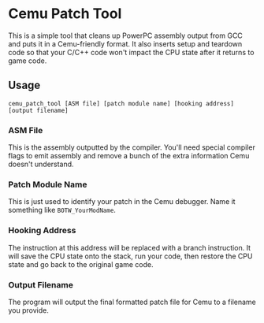 # Cemu Patch Tool

This is a simple tool that cleans up PowerPC assembly output from GCC and puts
it in a Cemu-friendly format. It also inserts setup and teardown code so that
your C/C++ code won't impact the CPU state after it returns to game code.

## Usage
```
cemu_patch_tool [ASM file] [patch module name] [hooking address] [output filename]
```

### ASM File
This is the assembly outputted by the compiler. You'll need special compiler
flags to emit assembly and remove a bunch of the extra information Cemu doesn't
understand.

### Patch Module Name
This is just used to identify your patch in the Cemu debugger. Name it something
like `BOTW_YourModName`.

### Hooking Address
The instruction at this address will be replaced with a branch instruction. It
will save the CPU state onto the stack, run your code, then restore the CPU
state and go back to the original game code.

### Output Filename
The program will output the final formatted patch file for Cemu to a filename
you provide.

